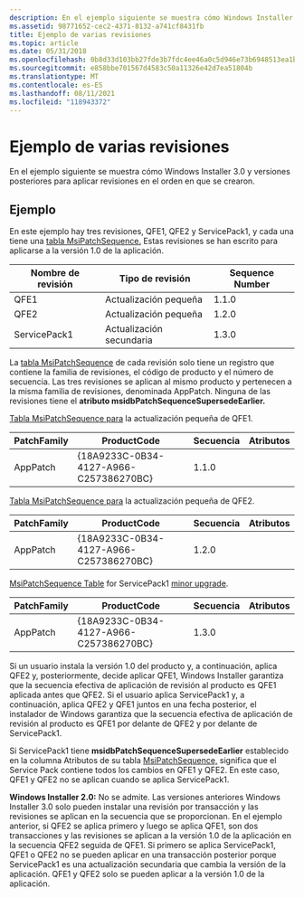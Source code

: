 ```yaml
---
description: En el ejemplo siguiente se muestra cómo Windows Installer 3.0 y versiones posteriores para aplicar revisiones en el orden en que se crearon.
ms.assetid: 98771652-cec2-4371-8132-a741cf8431fb
title: Ejemplo de varias revisiones
ms.topic: article
ms.date: 05/31/2018
ms.openlocfilehash: 0b8d33d103bb27fde3b7fdc4ee46a0c5d946e73b6948513ea1b8fffb7bab30bd
ms.sourcegitcommit: e858bbe701567d4583c50a11326e42d7ea51804b
ms.translationtype: MT
ms.contentlocale: es-ES
ms.lasthandoff: 08/11/2021
ms.locfileid: "118943372"
---
```

# <a name="multiple-patching-example"></a>Ejemplo de varias revisiones

En el ejemplo siguiente se muestra cómo Windows Installer 3.0 y versiones posteriores para aplicar revisiones en el orden en que se crearon.

## <a name="example"></a>Ejemplo

En este ejemplo hay tres revisiones, QFE1, QFE2 y ServicePack1, y cada una tiene una [tabla MsiPatchSequence.](msipatchsequence-table.md) Estas revisiones se han escrito para aplicarse a la versión 1.0 de la aplicación.



| Nombre de revisión   | Tipo de revisión    | Sequence Number |
|--------------|---------------|-----------------|
| QFE1         | Actualización pequeña  | 1.1.0           |
| QFE2         | Actualización pequeña  | 1.2.0           |
| ServicePack1 | Actualización secundaria | 1.3.0           |



 

La [tabla MsiPatchSequence](msipatchsequence-table.md) de cada revisión solo tiene un registro que contiene la familia de revisiones, el código de producto y el número de secuencia. Las tres revisiones se aplican al mismo producto y pertenecen a la misma familia de revisiones, denominada AppPatch. Ninguna de las revisiones tiene el **atributo msidbPatchSequenceSupersedeEarlier.**

[Tabla MsiPatchSequence para](msipatchsequence-table.md) la actualización pequeña de QFE1. [](small-updates.md) 

| PatchFamily | ProductCode                            | Secuencia | Atributos |
|-------------|----------------------------------------|----------|------------|
| AppPatch    | {18A9233C-0B34-4127-A966-C257386270BC} | 1.1.0    |            |



 

[Tabla MsiPatchSequence para](msipatchsequence-table.md) la actualización pequeña de QFE2. [](small-updates.md) 

| PatchFamily | ProductCode                            | Secuencia | Atributos |
|-------------|----------------------------------------|----------|------------|
| AppPatch    | {18A9233C-0B34-4127-A966-C257386270BC} | 1.2.0    |            |



 

[MsiPatchSequence Table](msipatchsequence-table.md) for ServicePack1 [minor upgrade](minor-upgrades.md). 

| PatchFamily | ProductCode                            | Secuencia | Atributos |
|-------------|----------------------------------------|----------|------------|
| AppPatch    | {18A9233C-0B34-4127-A966-C257386270BC} | 1.3.0    |            |



 

Si un usuario instala la versión 1.0 del producto y, a continuación, aplica QFE2 y, posteriormente, decide aplicar QFE1, Windows Installer garantiza que la secuencia efectiva de aplicación de revisión al producto es QFE1 aplicada antes que QFE2. Si el usuario aplica ServicePack1 y, a continuación, aplica QFE2 y QFE1 juntos en una fecha posterior, el instalador de Windows garantiza que la secuencia efectiva de aplicación de revisión al producto es QFE1 por delante de QFE2 y por delante de ServicePack1.

Si ServicePack1 tiene **msidbPatchSequenceSupersedeEarlier** establecido en la columna Atributos de su tabla [MsiPatchSequence,](msipatchsequence-table.md) significa que el Service Pack contiene todos los cambios en QFE1 y QFE2. En este caso, QFE1 y QFE2 no se aplican cuando se aplica ServicePack1.

**Windows Installer 2.0:** No se admite. Las versiones anteriores Windows Installer 3.0 solo pueden instalar una revisión por transacción y las revisiones se aplican en la secuencia que se proporcionan. En el ejemplo anterior, si QFE2 se aplica primero y luego se aplica QFE1, son dos transacciones y las revisiones se aplican a la versión 1.0 de la aplicación en la secuencia QFE2 seguida de QFE1. Si primero se aplica ServicePack1, QFE1 o QFE2 no se pueden aplicar en una transacción posterior porque ServicePack1 es una actualización secundaria que cambia la versión de la aplicación. QFE1 y QFE2 solo se pueden aplicar a la versión 1.0 de la aplicación.

 

 



